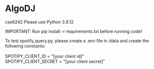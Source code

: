# AlgoDJ
cse6242
Please use Python 3.9.12


IMPORTANT: Run pip install -r requirements.txt before running code!


To test spotify_query.py, please create a .env file in /data and create the following constants:<br />
<br />
SPOTIPY_CLIENT_ID = "[your client id]"<br />
SPOTIPY_CLIENT_SECRET = "[your client secret]"<br />
